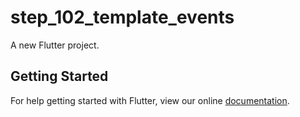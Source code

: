 # step_102_template_events

A new Flutter project.

## Getting Started

For help getting started with Flutter, view our online
[documentation](https://flutter.io/).
